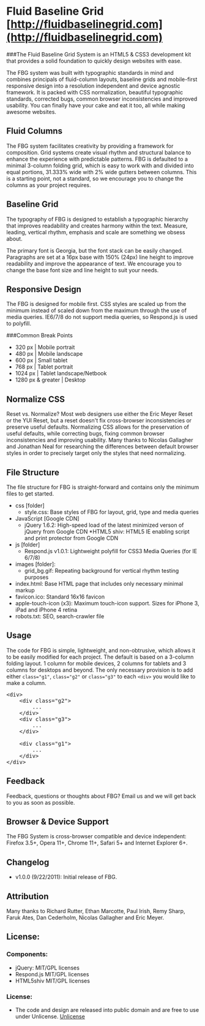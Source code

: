 # Fluid Baseline Grid [http://fluidbaselinegrid.com](http://fluidbaselinegrid.com)
###The Fluid Baseline Grid System is an HTML5 & CSS3 development kit that provides a solid foundation to quickly design websites with ease.

The FBG system was built with typographic standards in mind and combines principals of fluid-column layouts, baseline grids and mobile-first responsive design into a resolution independent and device agnostic framework. It is packed with CSS normalization, beautiful typographic standards, corrected bugs, common browser inconsistencies and improved usability. You can finally have your cake and eat it too, all while making awesome websites.

## Fluid Columns
The FBG system facilitates creativity by providing a framework for composition. Grid systems create visual rhythm and structural balance to enhance the experience with predictable patterns.
FBG is defaulted to a minimal 3-column folding grid, which is easy to work with and divided into equal portions, 31.333% wide with 2% wide gutters between columns. This is a starting point, not a standard, so we encourage you to change the columns as your project requires.

## Baseline Grid
The typography of FBG is designed to establish a typographic hierarchy that improves readability and creates harmony within the text. Measure, leading, vertical rhythm, emphasis and scale are something we obsess about.

The primary font is Georgia, but the font stack can be easily changed. Paragraphs are set at a 16px base with 150% (24px) line height to improve readability and improve the appearance of text. We encourage you to change the base font size and line height to suit your needs.

## Responsive Design
The FBG is designed for mobile first. CSS styles are scaled up from the minimum instead of scaled down from the maximum through the use of media queries. IE6/7/8 do not support media queries, so Respond.js is used to polyfill.

###Common Break Points
* 320 px | Mobile portrait
* 480 px | Mobile landscape
* 600 px | Small tablet
* 768 px | Tablet portrait
* 1024 px | Tablet landscape/Netbook
* 1280 px & greater | Desktop

## Normalize CSS
Reset vs. Normalize? Most web designers use either the Eric Meyer Reset or the YUI Reset, but a reset doesn't fix cross-browser inconsistencies or preserve useful defaults. Normalizing CSS allows for the preservation of useful defaults, while correcting bugs, fixing common browser inconsistencies and improving usability. Many thanks to Nicolas Gallagher and Jonathan Neal for researching the differences between default browser styles in order to precisely target only the styles that need normalizing.

## File Structure
The file structure for FBG is straight-forward and contains only the minimum files to get started.

* css [folder]
	* style.css: Base styles of FBG for layout, grid, type and media queries
* JavaScript [Google CDN]
	* jQuery 1.6.2: High-speed load of the latest minimized verson of jQuery from Google CDN
*HTML5 shiv: HTML5 IE enabling script and print protector from Google CDN
* js [folder]
	* Respond.js v1.0.1: Lightweight polyfill for CSS3 Media Queries (for IE 6/7/8)
* images [folder]:
	* grid_bg.gif: Repeating background for vertical rhythm testing purposes
* index.html: Base HTML page that includes only necessary minimal markup
* favicon.ico: Standard 16x16 favicon
* apple-touch-icon (x3): Maximum touch-icon support. Sizes for iPhone 3, iPad and iPhone 4 retina
* robots.txt: SEO, search-crawler file

## Usage

The code for FBG is simple, lightweight, and non-obtrusive, which allows it to be easily modified for each project. The default is based on a 3-column folding layout. 1 column for mobile devices, 2 columns for tablets and 3 columns for desktops and beyond. The only necessary provision is to add either <code>class="g1"</code>, <code>class="g2"</code> or <code>class="g3"</code> to each <code>&lt;div&gt;</code> you would like to make a column.

<pre>&lt;div&gt;
	&lt;div class="g2"&gt;
		...
	&lt;/div&gt;
	&lt;div class="g3"&gt;
		...
	&lt;/div&gt;

	&lt;div class="g1"&gt;
		...
	&lt;/div&gt;
&lt;/div&gt;</pre>

## Feedback
Feedback, questions or thoughts about FBG? Email us and we will get back to you as soon as possible.

## Browser & Device Support
The FBG System is cross-browser compatible and device independent: Firefox 3.5+, Opera 11+, Chrome 11+, Safari 5+ and Internet Explorer 6+.

## Changelog
* v1.0.0 (9/22/2011): Initial release of FBG.

## Attribution
Many thanks to Richard Rutter, Ethan Marcotte, Paul Irish, Remy Sharp, Faruk Ates, Dan Cederholm, Nicolas Gallagher and Eric Meyer.

## License:
### Components:

* jQuery: MIT/GPL licenses
* Respond.js MIT/GPL licenses
* HTML5shiv MIT/GPL licenses

### License:
* The code and design are released into public domain and are free to use under Unlicense. [Unlicense](http://unlicense.org)